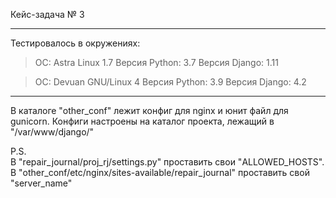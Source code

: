 Кейс-задача № 3

---
Тестировалось в окружениях:
> ОС: Astra Linux 1.7
> Версия Python: 3.7
> Версия Django: 1.11

> ОС: Devuan GNU/Linux 4
> Версия Python: 3.9
> Версия Django: 4.2
---

В каталоге "other_conf" лежит конфиг для nginx и юнит файл для gunicorn. Конфиги настроены на каталог проекта, лежащий в "/var/www/django/"

P.S.\
В "repair_journal/proj_rj/settings.py" проставить свои "ALLOWED_HOSTS". В "other_conf/etc/nginx/sites-available/repair_journal" проставить свой "server_name"
